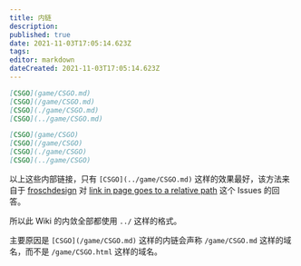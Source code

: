 ```yaml
---
title: 内链
description: 
published: true
date: 2021-11-03T17:05:14.623Z
tags: 
editor: markdown
dateCreated: 2021-11-03T17:05:14.623Z
---
```


```markdown
[CSGO](game/CSGO.md)
[CSGO](/game/CSGO.md)
[CSGO](./game/CSGO.md)
[CSGO](../game/CSGO.md)

[CSGO](game/CSGO)
[CSGO](/game/CSGO)
[CSGO](./game/CSGO)
[CSGO](../game/CSGO)
```

以上这些内部链接，只有 `[CSGO](../game/CSGO.md)` 这样的效果最好，该方法来自于 [froschdesign](https://github.com/froschdesign) 对 [link in page goes to a relative path](https://web.archive.org/web/20210120023351/https://github.com/mkdocs/mkdocs/issues/1649) 这个 Issues 的回答。

所以此 Wiki 的内敛全部都使用 `../` 这样的格式。

主要原因是 `[CSGO](/game/CSGO.md)` 这样的内链会声称 `/game/CSGO.md` 这样的域名，而不是 `/game/CSGO.html` 这样的域名。
